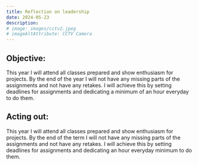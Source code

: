 ```yaml
---
title: Reflection on leadership
date: 2024-05-23
description:
# image: images/cctv2.jpeg
# imageAltAttribute: CCTV Camera
---
```


## Objective: 

This year I will attend all classes prepared and show enthusiasm for projects. By the end of the year I will not have any missing parts of the assignments and not have any retakes. I will achieve this by setting deadlines for assignments and dedicating a minimum of an hour everyday to do them.

## Acting out: 

This year I will attend all classes prepared and show enthusiasm for projects. By the end of the term I will not have any missing parts of the assignments and not have any retakes. I will achieve this by setting deadlines for assignments and dedicating an hour everyday minimum to do them.
